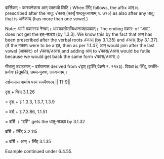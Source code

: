 

वार्त्तिकम् - कास्यनेकाच आम् वक्तव्यो लिटि। When लिँट् follows, the affix आम् is prescribed after the धातु: √कास् (कासृँ शब्दकुत्सायाम् १. ७१०) as also after any धातु: that is अनेकाच् (has more than one vowel.)


Note: आमो मकारस्य नेत्त्वम्। आस्कासोराम्विधानाज्ज्ञापकात्। The ending मकार: of “आम्” does not get the इत्-सञ्ज्ञा (by 1.3.3).  We know this by the fact that आम् has been prescribed after the verbal roots √कास् (by 3.1.35) and √आस् (by 3.1.37). (If the मकार: were to be a इत्, then as per 1.1.47, आम् would join after the last vowel (आकार:) of √कास्/√आस् and adding आम् to √कास्/√आस् would be futile because we would get back the same form √कास्/√आस्।)


गीतासु उदाहरणम् – दर्शयामास derived from √दृश् (दृशिँर् प्रेक्षणे १. ११४३). विवक्षा is लिँट्, कर्तरि-प्रयोगः (हेतुमति), प्रथम-पुरुषः, एकवचनम्। 


दर्शयामास पार्थाय परमं रूपमैश्वरम्‌ || 11-9||


दृश् + णिच् 3.1.26


= दृश् + इ 1.3.3, 1.3.7, 1.3.9


= दर्श् + इ 7.3.86, 1.1.51


= दर्शि । “दर्शि” gets the धातु-सञ्ज्ञा by 3.1.32


दर्शि + लिँट् 3.2.115


= दर्शि + आम् + लिँट्  3.1.35


Example continued under 6.4.55. 


